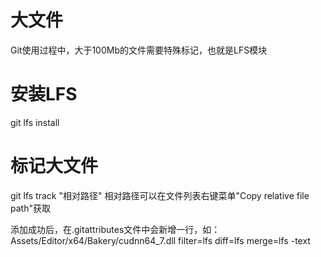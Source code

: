 # 大文件
Git使用过程中，大于100Mb的文件需要特殊标记，也就是LFS模块

# 安装LFS
git lfs install

# 标记大文件
git lfs track "相对路径"
相对路径可以在文件列表右键菜单"Copy relative file path"获取

添加成功后，在.gitattributes文件中会新增一行，如：
Assets/Editor/x64/Bakery/cudnn64_7.dll filter=lfs diff=lfs merge=lfs -text